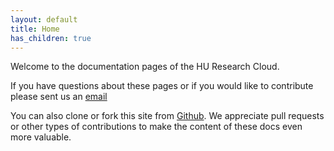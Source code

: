 ```yaml
---
layout: default
title: Home
has_children: true
---
```


Welcome to the documentation pages of the HU Research Cloud.

If you have questions about these pages or if you would like to contribute please sent us an [email](mailto:onderzoeksupport@hu.nl)

You can also clone or fork this site from [Github](https://github.com/uashogeschoolutrecht/docs-hpc). We appreciate pull requests or other types of contributions to make the content of these docs even more valuable.
